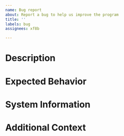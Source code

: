 ```yaml
---
name: Bug report
about: Report a bug to help us improve the program
title: ''
labels: bug
assignees: xf8b

---
```


# Description

<!-- What's the bug? How is it triggered? If you can, leave screenshots of the bug here as well. -->

# Expected Behavior

<!-- What did you expect to happen? -->

# System Information

<!-- What OS are you using? What program version is affected? -->

# Additional Context

<!-- Is there anything else? -->
